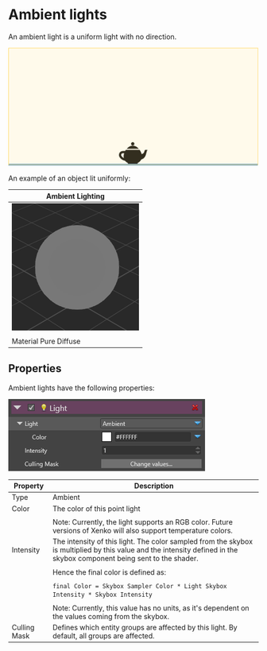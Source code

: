 # Ambient lights

An ambient light is a uniform light with no direction.

![media/AmbientLightOverview.png](media/AmbientLightOverview.png) 

An example of an object lit uniformly:

| Ambient Lighting                                     |
| ---------------------------------------------------- |
| ![media/AmbientLight.png](media/AmbientLight.png)  |
|                                                      |
| Material Pure Diffuse                                |

## Properties

Ambient lights have the following properties:

![media/AmbientLightProperties.png](media/AmbientLightProperties.png) 

| Property     | Description                                                                                                                                                                                    |
| ------------ | ---------------------------------------------------------------------------------------------------------------------------------------------------------------------------------------------- |
| Type         | Ambient                                                                                                                                                                                        |
| Color        | The color of this point light                                                                                                                                                                  |
|              |                                                                                                                                                                                                |
|              | Note: Currently, the light supports an RGB color. Future versions of Xenko will also support temperature colors.                                                                                             |
| Intensity    | The intensity of this light. The color sampled from the skybox is multiplied by this value and the intensity defined in the skybox component being sent to the shader. |
|              |                                                                                                                                                                                                |
|              | Hence the final color is defined as:                                                                                                                                                           |
|              |                                                                                                                                                                                                |
|              | `final Color = Skybox Sampler Color * Light Skybox Intensity * Skybox Intensity`                                                                                                               |
|              |                                                                                                                                                                                                |
|              | Note: Currently, this value has no units, as it's dependent on the values coming from the skybox.                                                                                            |
| Culling Mask | Defines which entity groups are affected by this light. By default, all groups are affected.                                                                                                   |


 

 

 

 

